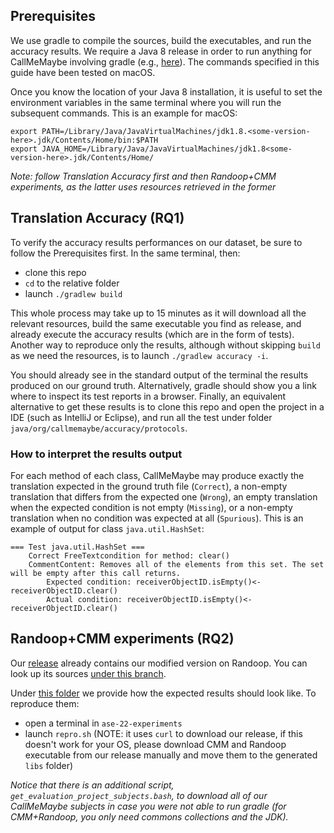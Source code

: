 
## Prerequisites
We use gradle to compile the sources, build the executables, and run the accuracy results. We require a Java 8 release in order to run anything for CallMeMaybe involving gradle (e.g., <a href=https://www.oracle.com/java/technologies/javase/javase-jdk8-downloads.html> here</a>). 
The commands specified in this guide have been tested on macOS.

Once you know the location of your Java 8 installation, it is useful to set the environment variables in the same terminal where you will run the subsequent commands. This is an example for macOS:

```
export PATH=/Library/Java/JavaVirtualMachines/jdk1.8.<some-version-here>.jdk/Contents/Home/bin:$PATH
export JAVA_HOME=/Library/Java/JavaVirtualMachines/jdk1.8<some-version-here>.jdk/Contents/Home/
```
*Note: follow Translation Accuracy first and then Randoop+CMM experiments, as the latter uses resources retrieved in the former*

## Translation Accuracy (RQ1)

To verify the accuracy results performances on our dataset, be sure to follow the Prerequisites first. In the same terminal, then:
- clone this repo 
- `cd` to the relative folder
- launch  `./gradlew build` 

This whole process may take up to 15 minutes as it will download all the relevant resources, build the same executable you find as release, and already execute the accuracy results (which are in the form of tests). Another way to reproduce only the results, although without skipping `build` as we need the resources, is to launch `./gradlew accuracy -i`.

You should already see in the standard output of the terminal the results produced on our ground truth. Alternatively, gradle should show you a link where to inspect its test reports in a browser. Finally, an equivalent alternative to get these results is to clone this repo and open the project in a IDE (such as IntelliJ or Eclipse), and run all the test under folder `java/org/callmemaybe/accuracy/protocols`.

### How to interpret the results output
For each method of each class, CallMeMaybe may produce exactly the translation expected in the ground truth file (`Correct`), a non-empty translation that differs from the expected one (`Wrong`), an empty translation when the expected condition is not empty (`Missing`), or a non-empty translation when no condition was expected at all (`Spurious`). 
This is an example of output for class `java.util.HashSet`:
```
=== Test java.util.HashSet ===
    Correct FreeTextcondition for method: clear()
    CommentContent: Removes all of the elements from this set. The set will be empty after this call returns. 
        Expected condition: receiverObjectID.isEmpty()<-receiverObjectID.clear()
        Actual condition: receiverObjectID.isEmpty()<-receiverObjectID.clear()
```


## Randoop+CMM experiments (RQ2)
Our [release](https://github.com/ariannab/callmemaybe/releases/tag/ASE22) already contains our modified version on Randoop. You can look up its sources  [under this branch](https://github.com/ariannab/randoop/tree/cmm-checks).

Under [this folder](https://github.com/ariannab/callmemaybe/tree/master/ase-22-experiments) we provide how the expected results should look like. To reproduce them:

- open a terminal in `ase-22-experiments`
- launch `repro.sh` (NOTE: it uses `curl` to download our release, if this doesn't work for your OS, please download CMM and Randoop executable from our release manually and move them to the generated `libs` folder)




*Notice that there is an additional script, `get_evaluation_project_subjects.bash`, to download all of our CallMeMaybe subjects in case you were not able to run gradle (for CMM+Randoop, you only need commons collections and the JDK).*
